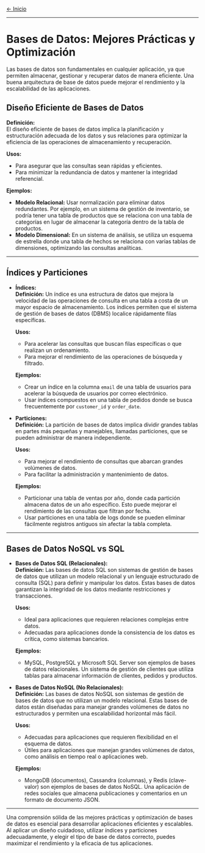 [← Inicio](./README.md)

------

# Bases de Datos: Mejores Prácticas y Optimización

Las bases de datos son fundamentales en cualquier aplicación, ya que permiten almacenar, gestionar y recuperar datos de manera eficiente. Una buena arquitectura de base de datos puede mejorar el rendimiento y la escalabilidad de las aplicaciones.

## Diseño Eficiente de Bases de Datos

**Definición:**  
El diseño eficiente de bases de datos implica la planificación y estructuración adecuada de los datos y sus relaciones para optimizar la eficiencia de las operaciones de almacenamiento y recuperación.

**Usos:**  
- Para asegurar que las consultas sean rápidas y eficientes.
- Para minimizar la redundancia de datos y mantener la integridad referencial.

**Ejemplos:**  
- **Modelo Relacional:** Usar normalización para eliminar datos redundantes. Por ejemplo, en un sistema de gestión de inventario, se podría tener una tabla de productos que se relaciona con una tabla de categorías en lugar de almacenar la categoría dentro de la tabla de productos.
- **Modelo Dimensional:** En un sistema de análisis, se utiliza un esquema de estrella donde una tabla de hechos se relaciona con varias tablas de dimensiones, optimizando las consultas analíticas.

---

## Índices y Particiones

- **Índices:**  
  **Definición:** Un índice es una estructura de datos que mejora la velocidad de las operaciones de consulta en una tabla a costa de un mayor espacio de almacenamiento. Los índices permiten que el sistema de gestión de bases de datos (DBMS) localice rápidamente filas específicas.

  **Usos:**  
  - Para acelerar las consultas que buscan filas específicas o que realizan un ordenamiento.
  - Para mejorar el rendimiento de las operaciones de búsqueda y filtrado.

  **Ejemplos:**  
  - Crear un índice en la columna `email` de una tabla de usuarios para acelerar la búsqueda de usuarios por correo electrónico.
  - Usar índices compuestos en una tabla de pedidos donde se busca frecuentemente por `customer_id` y `order_date`.

- **Particiones:**  
  **Definición:** La partición de bases de datos implica dividir grandes tablas en partes más pequeñas y manejables, llamadas particiones, que se pueden administrar de manera independiente.

  **Usos:**  
  - Para mejorar el rendimiento de consultas que abarcan grandes volúmenes de datos.
  - Para facilitar la administración y mantenimiento de datos.

  **Ejemplos:**  
  - Particionar una tabla de ventas por año, donde cada partición almacena datos de un año específico. Esto puede mejorar el rendimiento de las consultas que filtran por fecha.
  - Usar particiones en una tabla de logs donde se pueden eliminar fácilmente registros antiguos sin afectar la tabla completa.

---

## Bases de Datos NoSQL vs SQL

- **Bases de Datos SQL (Relacionales):**  
  **Definición:** Las bases de datos SQL son sistemas de gestión de bases de datos que utilizan un modelo relacional y un lenguaje estructurado de consulta (SQL) para definir y manipular los datos. Estas bases de datos garantizan la integridad de los datos mediante restricciones y transacciones.

  **Usos:**  
  - Ideal para aplicaciones que requieren relaciones complejas entre datos.
  - Adecuadas para aplicaciones donde la consistencia de los datos es crítica, como sistemas bancarios.

  **Ejemplos:**  
  - MySQL, PostgreSQL y Microsoft SQL Server son ejemplos de bases de datos relacionales. Un sistema de gestión de clientes que utiliza tablas para almacenar información de clientes, pedidos y productos.

- **Bases de Datos NoSQL (No Relacionales):**  
  **Definición:** Las bases de datos NoSQL son sistemas de gestión de bases de datos que no utilizan un modelo relacional. Estas bases de datos están diseñadas para manejar grandes volúmenes de datos no estructurados y permiten una escalabilidad horizontal más fácil.

  **Usos:**  
  - Adecuadas para aplicaciones que requieren flexibilidad en el esquema de datos.
  - Útiles para aplicaciones que manejan grandes volúmenes de datos, como análisis en tiempo real o aplicaciones web.

  **Ejemplos:**  
  - MongoDB (documentos), Cassandra (columnas), y Redis (clave-valor) son ejemplos de bases de datos NoSQL. Una aplicación de redes sociales que almacena publicaciones y comentarios en un formato de documento JSON.

---

Una comprensión sólida de las mejores prácticas y optimización de bases de datos es esencial para desarrollar aplicaciones eficientes y escalables. Al aplicar un diseño cuidadoso, utilizar índices y particiones adecuadamente, y elegir el tipo de base de datos correcto, puedes maximizar el rendimiento y la eficacia de tus aplicaciones.
